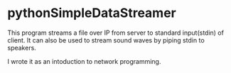 # pythonSimpleDataStreamer

This program streams a file over IP from server to standard input(stdin) of client. It can also be used to stream sound waves by piping stdin to speakers.

I wrote it as an intoduction to network programming. 
